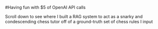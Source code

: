 #Having fun with $5 of OpenAI API calls

Scroll down to see where I built a RAG system to act as a snarky and condescending chess tutor off of a ground-truth set of chess rules I input

